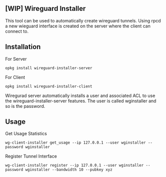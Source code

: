 ## [WIP] Wireguard Installer

This tool can be used to automatically create wireguard tunnels. Using rpcd a new wieguard interface is created on the server where the client can connect to.

## Installation

For Server

    opkg install wireguard-installer-server

For Client

    opkg install wireguard-installer-client

Wiregurad server automatically installs a user and associated ACL to use the wireguard-installer-server features.
The user is called wginstaller and so is the password.

## Usage

Get Usage Statistics

    wg-client-installer get_usage --ip 127.0.0.1 --user wginstaller --password wginstaller

Register Tunnel Interface

    wg-client-installer register --ip 127.0.0.1 --user wginstaller --password wginstaller --bandwidth 10 --pubkey xyz

